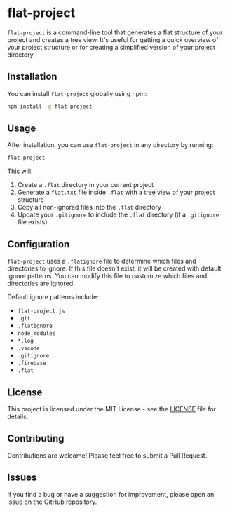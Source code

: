 # flat-project

`flat-project` is a command-line tool that generates a flat structure of your project and creates a tree view. It's useful for getting a quick overview of your project structure or for creating a simplified version of your project directory.

## Installation

You can install `flat-project` globally using npm:

```bash
npm install -g flat-project
```

## Usage

After installation, you can use `flat-project` in any directory by running:

```bash
flat-project
```

This will:
1. Create a `.flat` directory in your current project
2. Generate a `flat.txt` file inside `.flat` with a tree view of your project structure
3. Copy all non-ignored files into the `.flat` directory
4. Update your `.gitignore` to include the `.flat` directory (if a `.gitignore` file exists)

## Configuration

`flat-project` uses a `.flatignore` file to determine which files and directories to ignore. If this file doesn't exist, it will be created with default ignore patterns. You can modify this file to customize which files and directories are ignored.

Default ignore patterns include:
- `flat-project.js`
- `.git`
- `.flatignore`
- `node_modules`
- `*.log`
- `.vscode`
- `.gitignore`
- `.firebase`
- `.flat`

## License

This project is licensed under the MIT License - see the [LICENSE](LICENSE) file for details.

## Contributing

Contributions are welcome! Please feel free to submit a Pull Request.

## Issues

If you find a bug or have a suggestion for improvement, please open an issue on the GitHub repository.